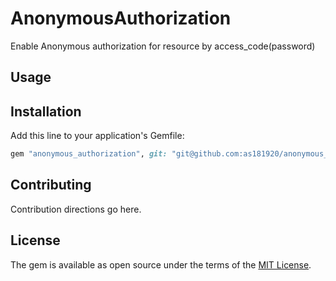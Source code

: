# AnonymousAuthorization
Enable Anonymous authorization for resource by access_code(password)

## Usage

## Installation
Add this line to your application's Gemfile:

```ruby
gem "anonymous_authorization", git: "git@github.com:as181920/anonymous_authorization.git", branch: "main"
```

## Contributing
Contribution directions go here.

## License
The gem is available as open source under the terms of the [MIT License](https://opensource.org/licenses/MIT).
